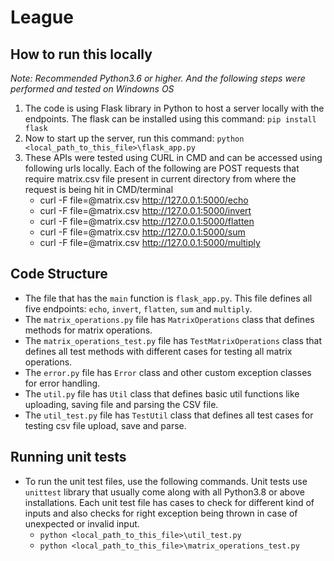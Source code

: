 # League

## How to run this locally

*Note: Recommended Python3.6 or higher. And the following steps were performed and tested on Windowns OS*

1) The code is using Flask library in Python to host a server locally with the endpoints. The flask can be installed using this command: ```pip install flask```
2) Now to start up the server, run this command: ```python <local_path_to_this_file>\flask_app.py```
3) These APIs were tested using CURL in CMD and can be accessed using following urls locally. Each of the following are POST requests that require matrix.csv file present in current directory from where the request is being hit in CMD/terminal
   - curl -F file=@matrix.csv http://127.0.0.1:5000/echo  
   - curl -F file=@matrix.csv http://127.0.0.1:5000/invert 
   - curl -F file=@matrix.csv http://127.0.0.1:5000/flatten 
   - curl -F file=@matrix.csv http://127.0.0.1:5000/sum 
   - curl -F file=@matrix.csv http://127.0.0.1:5000/multiply 

## Code Structure
- The file that has the ```main``` function is ```flask_app.py```. This file defines all five endpoints: ```echo```, ```invert```, ```flatten```, ```sum``` and ```multiply```.
- The ```matrix_operations.py``` file has ```MatrixOperations``` class that defines methods for matrix operations.
- The ```matrix_operations_test.py``` file has ```TestMatrixOperations``` class that defines all test methods with different cases for testing all matrix operations.
- The ```error.py``` file has ```Error``` class and other custom exception classes for error handling.
- The ```util.py``` file has ```Util``` class that defines basic util functions like uploading, saving file and parsing the CSV file.
- The ```util_test.py``` file has ```TestUtil``` class that defines all test cases for testing csv file upload, save and parse.

## Running unit tests

- To run the unit test files, use the following commands. Unit tests use ```unittest``` library that usually come along with all Python3.8 or above installations. Each unit test file has cases to check for different kind of inputs and also checks for right exception being thrown in case of unexpected or invalid input.
  - ```python <local_path_to_this_file>\util_test.py```
  - ```python <local_path_to_this_file>\matrix_operations_test.py```
